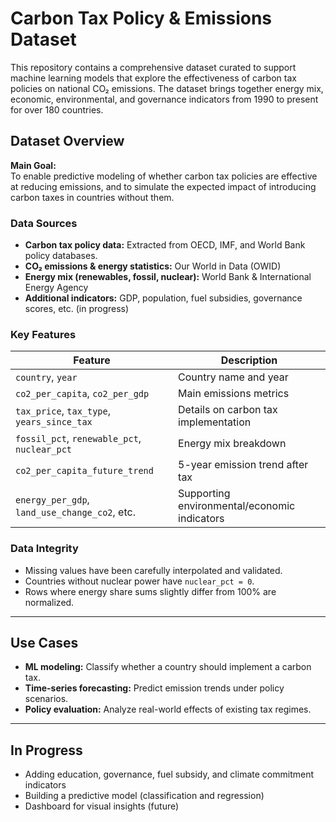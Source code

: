 # Carbon Tax Policy & Emissions Dataset

This repository contains a comprehensive dataset curated to support machine learning models that explore the effectiveness of carbon tax policies on national CO₂ emissions. The dataset brings together energy mix, economic, environmental, and governance indicators from 1990 to present for over 180 countries.

## Dataset Overview

**Main Goal:**  
To enable predictive modeling of whether carbon tax policies are effective at reducing emissions, and to simulate the expected impact of introducing carbon taxes in countries without them.

### Data Sources
- **Carbon tax policy data:** Extracted from OECD, IMF, and World Bank policy databases.
- **CO₂ emissions & energy statistics:** Our World in Data (OWID)
- **Energy mix (renewables, fossil, nuclear):** World Bank & International Energy Agency
- **Additional indicators:** GDP, population, fuel subsidies, governance scores, etc. (in progress)

### Key Features

| Feature                      | Description                                     |
|-----------------------------|-------------------------------------------------|
| `country`, `year`           | Country name and year                          |
| `co2_per_capita`, `co2_per_gdp` | Main emissions metrics                        |
| `tax_price`, `tax_type`, `years_since_tax` | Details on carbon tax implementation |
| `fossil_pct`, `renewable_pct`, `nuclear_pct` | Energy mix breakdown         |
| `co2_per_capita_future_trend` | 5-year emission trend after tax               |
| `energy_per_gdp`, `land_use_change_co2`, etc. | Supporting environmental/economic indicators |

### Data Integrity
- Missing values have been carefully interpolated and validated.
- Countries without nuclear power have `nuclear_pct = 0`.
- Rows where energy share sums slightly differ from 100% are normalized.

---

## Use Cases

- **ML modeling:** Classify whether a country should implement a carbon tax.
- **Time-series forecasting:** Predict emission trends under policy scenarios.
- **Policy evaluation:** Analyze real-world effects of existing tax regimes.

---

## In Progress

- Adding education, governance, fuel subsidy, and climate commitment indicators
- Building a predictive model (classification and regression)
- Dashboard for visual insights (future)
